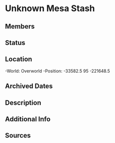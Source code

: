 # Unknown Mesa Stash

## Members

## Status

## Location
-World: Overworld
-Position: -33582.5 95 -221648.5

## Archived Dates

## Description

## Additional Info

## Sources
